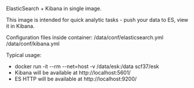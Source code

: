 ElasticSearch + Kibana in single image.

This image is intended for quick analytic tasks - push your data to ES, view it in Kibana.

Configuration files inside container:
/data/conf/elasticsearch.yml
/data/conf/kibana.yml

Typical usage:

- docker run -it --rm --net=host -v /data/esk:/data scf37/esk
- Kibana will be available at http://localhost:5601/
- ES HTTP will be available at http://localhost:9200/
